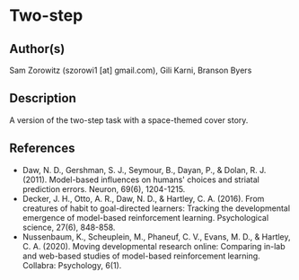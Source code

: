 # Two-step

## Author(s)

Sam Zorowitz (szorowi1 [at] gmail.com), Gili Karni, Branson Byers

## Description

A version of the two-step task with a space-themed cover story.

## References
- Daw, N. D., Gershman, S. J., Seymour, B., Dayan, P., & Dolan, R. J. (2011). Model-based influences on humans' choices and striatal prediction errors. Neuron, 69(6), 1204-1215.
- Decker, J. H., Otto, A. R., Daw, N. D., & Hartley, C. A. (2016). From creatures of habit to goal-directed learners: Tracking the developmental emergence of model-based reinforcement learning. Psychological science, 27(6), 848-858.
- Nussenbaum, K., Scheuplein, M., Phaneuf, C. V., Evans, M. D., & Hartley, C. A. (2020). Moving developmental research online: Comparing in-lab and web-based studies of model-based reinforcement learning. Collabra: Psychology, 6(1).
